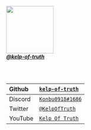<a href="https://github.com/kelp-of-truth"><img src="https://avatars.githubusercontent.com/u/102844552?v=4" style="height: 128px;width: 128px;"><br>
_**@kelp-of-truth**_</a>

<br><br>

|Github|<a href="https://github.com/kelp-of-truth">`kelp-of-truth`</a>|
|:-|:-|
|Discord|<a href="https://discord.com">`Konbu0918#1686`</a>|
|Twitter|<a href="https://twitter.com/KelpOfTruth">`@KelpOfTruth`</a>|
|YouTube|<a href="https://youtube.com/@KelpOfTruth">`Kelp Of Truth`</a>|
